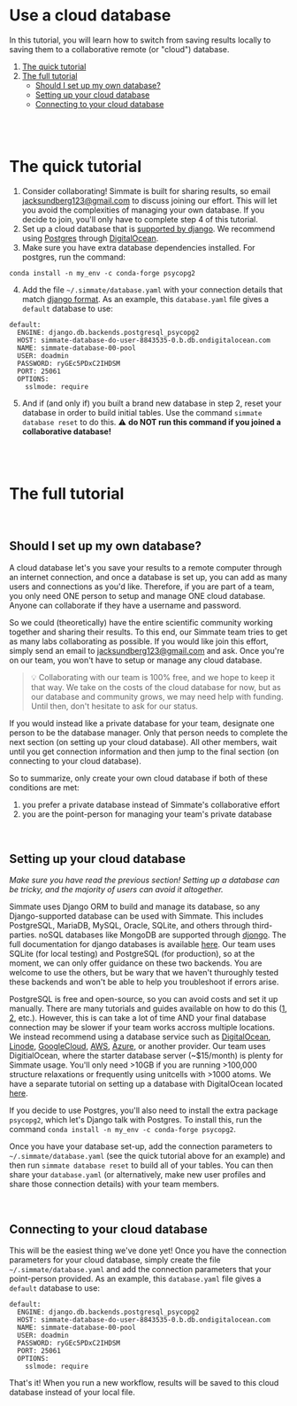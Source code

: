 # Use a cloud database

In this tutorial, you will learn how to switch from saving results locally to saving them to a collaborative remote (or "cloud") database.

1. [The quick tutorial](#the-quick-tutorial)
2. [The full tutorial](#the-full-tutorial)
    - [Should I set up my own database?](#should-i-set-up-my-own-database)
    - [Setting up your cloud database](#setting-up-your-cloud-database)
    - [Connecting to your cloud database](#connecting-to-your-cloud-database)


<br/><br/>

# The quick tutorial

1. Consider collaborating! Simmate is built for sharing results, so email jacksundberg123@gmail.com to discuss joining our effort. This will let you avoid the complexities of managing your own database. If you decide to join, you'll only have to complete step 4 of this tutorial.
2. Set up a cloud database that is [supported by django](https://docs.djangoproject.com/en/4.0/ref/databases/#third-party-notes). We recommend using [Postgres](https://www.postgresql.org/) through [DigitalOcean](https://www.digitalocean.com/).
3. Make sure you have extra database dependencies installed. For postgres, run the command:
```
conda install -n my_env -c conda-forge psycopg2
```
4. Add the file `~/.simmate/database.yaml` with your connection details that match [django format](https://docs.djangoproject.com/en/dev/ref/settings/#databases). As an example, this `database.yaml` file gives a `default` database to use:
```
default:
  ENGINE: django.db.backends.postgresql_psycopg2
  HOST: simmate-database-do-user-8843535-0.b.db.ondigitalocean.com
  NAME: simmate-database-00-pool
  USER: doadmin
  PASSWORD: ryGEc5PDxC2IHDSM
  PORT: 25061
  OPTIONS:
    sslmode: require
```
5. And if (and only if) you built a brand new database in step 2, reset your database in order to build initial tables. Use the command `simmate database reset` to do this. :warning: **do NOT run this command if you joined a collaborative database!**

<br/><br/>

# The full tutorial

<br/>

## Should I set up my own database?

A cloud database let's you save your results to a remote computer through an internet connection, and once a database is set up, you can add as many users and connections as you'd like. Therefore, if you are part of a team, you only need ONE person to setup and manage ONE cloud database. Anyone can collaborate if they have a username and password.

So we could (theoretically) have the entire scientific community working together and sharing their results. To this end, our Simmate team tries to get as many labs collaborating as possible. If you would like join this effort, simply send an email to jacksundberg123@gmail.com and ask. Once you're on our team, you won't have to setup or manage any cloud database.

> :bulb: Collaborating with our team is 100% free, and we hope to keep it that way. We take on the costs of the cloud database for now, but as our database and community grows, we may need help with funding. Until then, don't hesitate to ask for our status.

If you would instead like a private database for your team, designate one person to be the database manager. Only that person needs to complete the next section (on setting up your cloud database). All other members, wait until you get connection information and then jump to the final section (on connecting to your cloud database).

So to summarize, only create your own cloud database if both of these conditions are met:
1. you prefer a private database instead of Simmate's collaborative effort
2. you are the point-person for managing your team's private database

<br/>

## Setting up your cloud database

*Make sure you have read the previous section! Setting up a database can be tricky, and the majority of users can avoid it altogether.*

Simmate uses Django ORM to build and manage its database, so any Django-supported database can be used with Simmate. This includes PostgreSQL, MariaDB, MySQL, Oracle, SQLite, and others through third-parties. noSQL databases like MongoDB are supported through [djongo](https://github.com/nesdis/djongo). The full documentation for django databases is available [here](https://docs.djangoproject.com/en/4.0/ref/databases/). Our team uses SQLite (for local testing) and PostgreSQL (for production), so at the moment, we can only offer guidance on these two backends. You are welcome to use the others, but be wary that we haven't thuroughly tested these backends and won't be able to help you troubleshoot if errors arise.

PostgreSQL is free and open-source, so you can avoid costs and set it up manually. There are many tutorials and guides available on how to do this ([1](https://www.postgresql.org/docs/current/tutorial.html), [2](https://www.prisma.io/dataguide/postgresql/setting-up-a-local-postgresql-database), etc.). However, this is can take a lot of time AND your final database connection may be slower if your team works accross multiple locations. We instead recommend using a database service such as [DigitalOcean](https://www.digitalocean.com/), [Linode](https://www.linode.com/), [GoogleCloud](https://cloud.google.com/), [AWS](aws.amazon.com), [Azure](https://azure.microsoft.com/), or another provider. Our team uses DigitialOcean, where the starter database server (~$15/month) is plenty for Simmate usage. You'll only need >10GB if you are running >100,000 structure relaxations or frequently using unitcells with >1000 atoms. We have a separate tutorial on setting up a database with DigitalOcean located [here](https://github.com/jacksund/simmate/tree/main/src/simmate/configuration/digitalocean).

If you decide to use Postgres, you'll also need to install the extra package `psycopg2`, which let's Django talk with Postgres. To install this, run the command `conda install -n my_env -c conda-forge psycopg2`.

Once you have your database set-up, add the connection parameters to `~/.simmate/database.yaml` (see the quick tutorial above for an example) and then run `simmate database reset` to build all of your tables. You can then share your `database.yaml` (or alternatively, make new user profiles and share those connection details) with your team members.

<br/>

## Connecting to your cloud database

This will be the easiest thing we've done yet! Once you have the connection parameters for your cloud database, simply create the file `~/.simmate/database.yaml` and add the connection parameters that your point-person provided. As an example, this `database.yaml` file gives a `default` database to use:
```
default:
  ENGINE: django.db.backends.postgresql_psycopg2
  HOST: simmate-database-do-user-8843535-0.b.db.ondigitalocean.com
  NAME: simmate-database-00-pool
  USER: doadmin
  PASSWORD: ryGEc5PDxC2IHDSM
  PORT: 25061
  OPTIONS:
    sslmode: require
```

That's it! When you run a new workflow, results will be saved to this cloud database instead of your local file.

